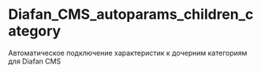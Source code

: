 # Diafan_CMS_autoparams_children_category
Автоматическое подключение характеристик к дочерним категориям для Diafan CMS
